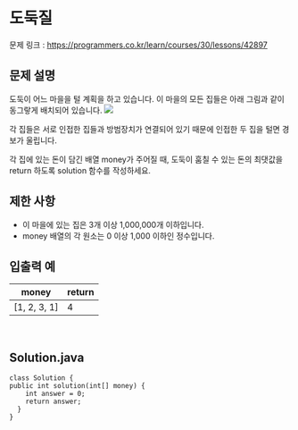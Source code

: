 # 도둑질
문제 링크 : https://programmers.co.kr/learn/courses/30/lessons/42897

## 문제 설명
도둑이 어느 마을을 털 계획을 하고 있습니다. 이 마을의 모든 집들은 아래 그림과 같이 동그랗게 배치되어 있습니다.
<img src="https://grepp-programmers.s3.amazonaws.com/files/ybm/e7dd4f51c3/a228c73d-1cbe-4d59-bb5d-833fd18d3382.png">

각 집들은 서로 인접한 집들과 방범장치가 연결되어 있기 때문에 인접한 두 집을 털면 경보가 울립니다.

각 집에 있는 돈이 담긴 배열 money가 주어질 때, 도둑이 훔칠 수 있는 돈의 최댓값을 return 하도록 solution 함수를 작성하세요.

## 제한 사항
+ 이 마을에 있는 집은 3개 이상 1,000,000개 이하입니다.
+ money 배열의 각 원소는 0 이상 1,000 이하인 정수입니다.

## 입출력 예

money|return
-----|-----
[1, 2, 3, 1]|4
<br>

## Solution.java

    class Solution {
    public int solution(int[] money) {
        int answer = 0;
        return answer;
      }
    }